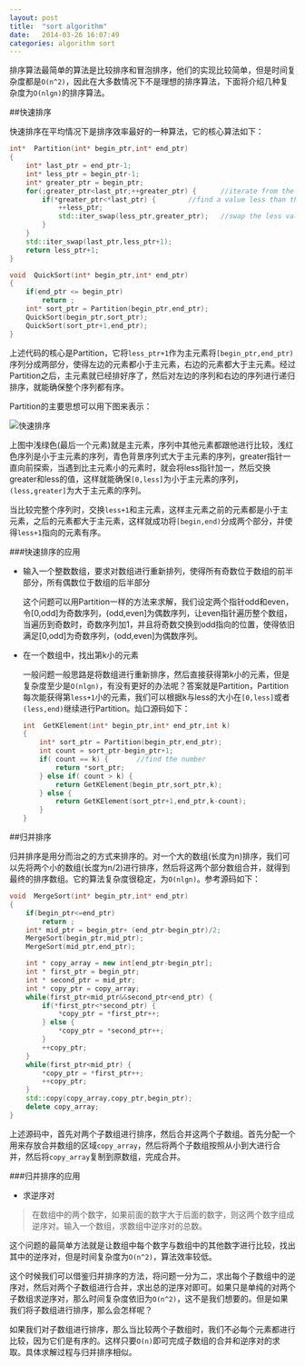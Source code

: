 ```yaml
---
layout: post
title:  "sort algorithm"
date:   2014-03-26 16:07:49
categories: algorithm sort
---
```


排序算法最简单的算法是比较排序和冒泡排序，他们的实现比较简单，但是时间复杂度都是`O(n^2)`，因此在大多数情况下不是理想的排序算法，下面将介绍几种复杂度为`O(nlgn)`的排序算法。

##快速排序

快速排序在平均情况下是排序效率最好的一种算法，它的核心算法如下：

```cpp
int*  Partition(int* begin_ptr,int* end_ptr) 
{
	int* last_ptr = end_ptr-1;
	int* less_ptr = begin_ptr-1;
	int* greater_ptr = begin_ptr;
	for(;greater_ptr<last_ptr;++greater_ptr) {		//iterate from the begin element to the end 
		if(*greater_ptr<*last_ptr) {		//find a value less than the last value
			++less_ptr;
			std::iter_swap(less_ptr,greater_ptr);	//swap the less value
		}
	}
	std::iter_swap(last_ptr,less_ptr+1);
	return less_ptr+1;
}

void  QuickSort(int* begin_ptr,int* end_ptr)
{
	if(end_ptr <= begin_ptr)
		return ;
	int* sort_ptr = Partition(begin_ptr,end_ptr);
	QuickSort(begin_ptr,sort_ptr);
	QuickSort(sort_ptr+1,end_ptr);
}
```

上述代码的核心是Partition，它将`less_ptr+1`作为主元素将`[begin_ptr,end_ptr)`序列分成两部分，使得左边的元素都小于主元素，右边的元素都大于主元素。经过Partition之后，主元素就已经排好序了，然后对左边的序列和右边的序列进行递归排序，就能确保整个序列都有序。

Partition的主要思想可以用下图来表示：

![快速排序](/images/algorithm/sort/quick_sort.jpg)

上图中浅绿色(最后一个元素)就是主元素，序列中其他元素都跟他进行比较，浅红色序列是小于主元素的序列，青色背景序列式大于主元素的序列，greater指针一直向前探索，当遇到比主元素小的元素时，就会将less指针加一，然后交换greater和less的值，这样就能确保`[0,less]`为小于主元素的序列，`(less,greater]`为大于主元素的序列。

当比较完整个序列时，交换`less+1`和主元素，这样主元素之前的元素都是小于主元素，之后的元素都大于主元素，这样就成功将`[begin,end)`分成两个部分，并使得`less+1`指向的元素有序。

###快速排序的应用

* 输入一个整数数组，要求对数组进行重新排列，使得所有奇数位于数组的前半部分，所有偶数位于数组的后半部分

	这个问题可以用Partition一样的方法来求解，我们设定两个指针odd和even，令[0,odd]为奇数序列，(odd,even]为偶数序列，让even指针遍历整个数组，当遍历到奇数时，奇数序列加1，并且将奇数交换到odd指向的位置，使得依旧满足[0,odd]为奇数序列，(odd,even]为偶数序列。

* 在一个数组中，找出第k小的元素

	一般问题一般思路是将数组进行重新排序，然后直接获得第k小的元素，但是复杂度至少是`O(nlgn)`，有没有更好的办法呢？答案就是Partition，Partition每次能获得第`less+1`小的元素，我们可以根据k与less的大小在`[0,less]`或者`(less,end)`继续进行Partition。灿口源码如下：

	```cpp
	int  GetKElement(int* begin_ptr,int* end_ptr,int k)
	{
		int* sort_ptr = Partition(begin_ptr,end_ptr);
		int count = sort_ptr-begin_ptr+1;
		if( count == k) {		//find the number
			return *sort_ptr;
		} else if( count > k) {
			return GetKElement(begin_ptr,sort_ptr,k);
		} else {
			return GetKElement(sort_ptr+1,end_ptr,k-count);
		}
	}
	```


##归并排序

归并排序是用分而治之的方式来排序的。对一个大的数组(长度为n)排序，我们可以先将两个小的数组(长度为n/2)进行排序，然后将这两个部分数组合并，就得到最终的排序数组。它的算法复杂度很稳定，为`O(nlgn)`。参考源码如下：

```cpp
void  MergeSort(int* begin_ptr,int* end_ptr)
{
	if(begin_ptr<=end_ptr)
		return ;
	int* mid_ptr = begin_ptr+ (end_ptr-begin_ptr)/2;
	MergeSort(begin_ptr,mid_ptr);
	MergeSort(mid_ptr,end_ptr);

	int * copy_array = new int[end_ptr-begin_ptr];
	int * first_ptr = begin_ptr;
	int * second_ptr = mid_ptr;
	int * copy_ptr = copy_array;
	while(first_ptr<mid_ptr&&second_ptr<end_ptr) {
		if(*first_ptr<*second_ptr) {
			*copy_ptr = *first_ptr++;
		} else {
			*copy_ptr = *second_ptr++;
		}
		++copy_ptr;
	}
	while(first_ptr<mid_ptr) {
		*copy_ptr = *first_ptr++;
		++copy_ptr;
	}
	std::copy(copy_array,copy_ptr,begin_ptr);
	delete copy_array;
}
```

上述源码中，首先对两个子数组进行排序，然后合并这两个子数组。首先分配一个用来存放合并数组的区域`copy_array`，然后将两个子数组按照从小到大进行合并，然后将`copy_array`复制到原数组，完成合并。

###归并排序的应用

* 求逆序对
>在数组中的两个数字，如果前面的数字大于后面的数字，则这两个数字组成逆序对。输入一个数组，求数组中逆序对的总数。

这个问题的最简单方法就是让数组中每个数字与数组中的其他数字进行比较，找出其中的逆序对，但是时间复杂度为`O(n^2)`，算法效率较低。

这个时候我们可以借鉴归并排序的方法，将问题一分为二，求出每个子数组中的逆序对，然后对两个子数组进行合并，求出总的逆序对即可。如果只是单纯的对两个子数组求逆序对，那么时间复杂度依旧为`O(n^2)`，这不是我们想要的。但是如果我们将子数组进行排序，那么会怎样呢？

如果我们对子数组进行排序，那么当比较两个子数组时，我们不必每个元素都进行比较，因为它们是有序的。这样只要`O(n)`即可完成子数组的合并和逆序对的求取。具体求解过程与归并排序相似。
